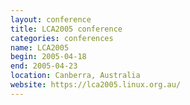 ```yaml
---
layout: conference
title: LCA2005 conference
categories: conferences
name: LCA2005
begin: 2005-04-18
end: 2005-04-23
location: Canberra, Australia
website: https://lca2005.linux.org.au/
---
```

